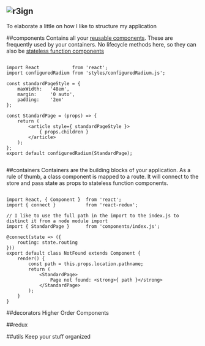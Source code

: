 ![r3ign](http://tco.github.io/r3ign/r3ign_small.png)
---

To elaborate a little on how I like to structure my application

##components
Contains all your [reusable components](https://facebook.github.io/react/docs/reusable-components.html). 
These are frequently used by your containers. No lifecycle methods here, so they can also be [stateless function components](https://facebook.github.io/react/docs/reusable-components.html#stateless-functions) 

```

import React            from 'react';
import configuredRadium from 'styles/configuredRadium.js';

const standardPageStyle = {
    maxWidth:   '48em',
    margin:     '0 auto',
    padding:    '2em'
};

const StandardPage = (props) => {
    return (
        <article style={ standardPageStyle }>
            { props.children }
        </article>
    );
};
export default configuredRadium(StandardPage);


```

##containers
Containers are the building blocks of your application. As a rule of thumb, a class component is mapped to a route. It 
will connect to the store and pass state as props to stateless function components. 

```

import React, { Component }  from 'react';
import { connect }           from 'react-redux';

// I like to use the full path in the import to the index.js to distinct it from a node module import
import { StandardPage }      from 'components/index.js';

@connect(state => ({
    routing: state.routing
}))
export default class NotFound extends Component {
    render() {
        const path = this.props.location.pathname;
        return (
            <StandardPage>
                Page not found: <strong>{ path }</strong>
            </StandardPage>
        );
    }
}

```

##decorators
Higher Order Components

##redux


##utils
Keep your stuff organized
